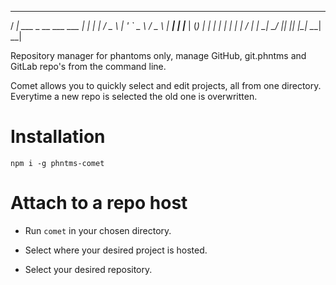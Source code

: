    ____                              _
  / ___|   ___    _ __ ___     ___  | |_
 | |      / _ \  | '_ ` _ \   / _ \ | __|
 | |___  | (_) | | | | | | | |  __/ | |_
  \____|  \___/  |_| |_| |_|  \___|  \__|

Repository manager for phantoms only,
manage GitHub, git.phntms and GitLab repo's from the command line.

Comet allows you to quickly select and edit projects, all from one directory.<br>
Everytime a new repo is selected the old one is overwritten.

# Installation

`npm i -g phntms-comet`

# Attach to a repo host

* Run `comet` in your chosen directory.

* Select where your desired project is hosted.

* Select your desired repository.








